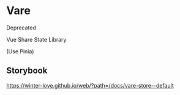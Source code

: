 # Vare

Deprecated

Vue Share State Library

(Use Pinia)

## Storybook
https://winter-love.github.io/web/?path=/docs/vare-store--default
